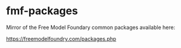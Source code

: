 # fmf-packages

Mirror of the Free Model Foundary common packages available here:

https://freemodelfoundry.com/packages.php

